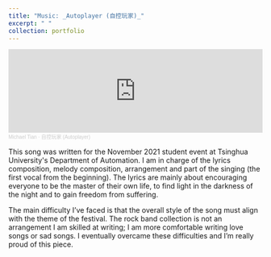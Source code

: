 ```yaml
---
title: "Music: _Autoplayer (自控玩家)_"
excerpt: " "
collection: portfolio
---
```

<iframe width="100%" height="166" scrolling="no" frameborder="no" allow="autoplay" src="https://w.soundcloud.com/player/?url=https%3A//api.soundcloud.com/tracks/1645844727%3Fsecret_token%3Ds-IH6XSBBcfkz&color=%2355686e&auto_play=false&hide_related=false&show_comments=true&show_user=true&show_reposts=false&show_teaser=true"></iframe><div style="font-size: 10px; color: #cccccc;line-break: anywhere;word-break: normal;overflow: hidden;white-space: nowrap;text-overflow: ellipsis; font-family: Interstate,Lucida Grande,Lucida Sans Unicode,Lucida Sans,Garuda,Verdana,Tahoma,sans-serif;font-weight: 100;"><a href="https://soundcloud.com/michael-tian-107880864" title="Michael Tian" target="_blank" style="color: #cccccc; text-decoration: none;">Michael Tian</a> · <a href="https://soundcloud.com/michael-tian-107880864/autoplayer/s-IH6XSBBcfkz" title="自控玩家 (Autoplayer)" target="_blank" style="color: #cccccc; text-decoration: none;">自控玩家 (Autoplayer)</a></div>

This song was written for the November 2021 student event at Tsinghua University's Department of Automation. I am in charge of the lyrics composition, melody composition, arrangement and part of the singing (the first vocal from the beginning). The lyrics are mainly about encouraging everyone to be the master of their own life, to find light in the darkness of the night and to gain freedom from suffering.

The main difficulty I’ve faced is that the overall style of the song must align with the theme of the festival. The rock band collection is not an arrangement I am skilled at writing; I am more comfortable writing love songs or sad songs. I eventually overcame these difficulties and I’m really proud of this piece.
